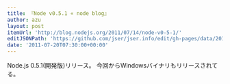 ```yaml
---
title: 『Node v0.5.1 « node blog』
author: azu
layout: post
itemUrl: 'http://blog.nodejs.org/2011/07/14/node-v0-5-1/'
editJSONPath: 'https://github.com/jser/jser.info/edit/gh-pages/data/2011/07/index.json'
date: '2011-07-20T07:30:00+00:00'
---
```

Node.js 0.5.1(開発版)リリース。
今回からWindowsバイナリもリリースされてる。
